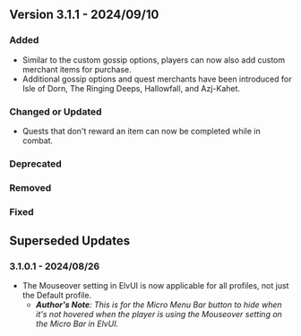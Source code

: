 ## Version 3.1.1 - 2024/09/10

### Added
- Similar to the custom gossip options, players can now also add custom merchant items for purchase.
- Additional gossip options and quest merchants have been introduced for Isle of Dorn, The Ringing Deeps, Hallowfall, and Azj-Kahet.
### Changed or Updated
- Quests that don't reward an item can now be completed while in combat.
### Deprecated
### Removed
### Fixed

## Superseded Updates
### 3.1.0.1 - 2024/08/26
- The Mouseover setting in ElvUI is now applicable for all profiles, not just the Default profile.
  - _**Author's Note**: This is for the Micro Menu Bar button to hide when it's not hovered when the player is using the Mouseover setting on the Micro Bar in ElvUI._